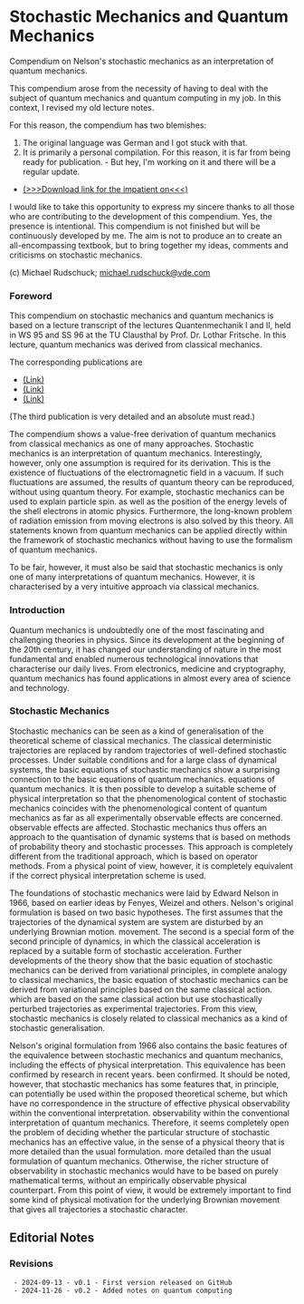 # Stochastic Mechanics and Quantum Mechanics
Compendium on Nelson's stochastic mechanics as an interpretation of quantum mechanics.

This compendium arose from the necessity of having to deal with the subject of quantum mechanics and quantum computing in my job. In this context, I revised my old lecture notes.

For this reason, the compendium has two blemishes:

1. The original language was German and I got stuck with that.
2. It is primarily a personal compilation. For this reason, it is far from being ready for publication. - But hey, I'm working on it and there will be a regular update.

* [(>>>Download link for the impatient on<<<)](https://github.com/Rudschuck/Stochastic-Mechanics-and-Quantum-Mechanics/raw/main/Stochastische_Mechanik_und_Quantenmechanik_latest.pdf)


I would like to take this opportunity to express my sincere thanks to all those who are contributing to the development of this compendium. Yes, the presence is intentional. This compendium is not finished but will be continuously developed by me. The aim is not to produce an to create an all-encompassing textbook, but to bring together my ideas, comments and criticisms on stochastic mechanics. 


(c) Michael Rudschuck; michael.rudschuck@vde.com


### Foreword

This compendium on stochastic mechanics and quantum mechanics is based on a lecture transcript of the lectures Quantenmechanik I and II, held in WS 95 and SS 96 at the TU Clausthal by Prof. Dr. Lothar Fritsche. In this lecture, quantum mechanics was derived from classical mechanics.


The corresponding publications are


* [(Link)](https://arxiv.org/abs/0912.3442)
* [(Link)](https://www.researchgate.net/figure/Spin-effective-components-of-the-quivering-motion_fig3_45890773)
* [(Link)](https://www.karlsruher-physikkurs.de/download/qm_wo_obs_2.pdf)

(The third publication is very detailed and an absolute must read.)

The compendium shows a value-free derivation of quantum mechanics from classical mechanics as one of many approaches. 
Stochastic mechanics is an interpretation of quantum mechanics. 
Interestingly, however, only one assumption is required for its derivation. This is the existence of fluctuations of the electromagnetic field in a vacuum. If such fluctuations are assumed, the results of quantum theory can be reproduced, without using quantum theory. For example, stochastic mechanics can be used to explain particle spin. 
as well as the position of the energy levels of the shell electrons in atomic physics. Furthermore, the long-known problem of radiation emission from moving electrons is also solved by this theory. All statements known from quantum mechanics can be applied directly within the framework of 
stochastic mechanics without having to use the formalism of quantum mechanics. 

To be fair, however, it must also be said that stochastic mechanics is only one of many interpretations of quantum mechanics. However, it is characterised by a very intuitive approach via classical mechanics.

### Introduction 

Quantum mechanics is undoubtedly one of the most fascinating and challenging theories in physics. Since its development at the beginning of the 20th century, it has changed our understanding of nature in the most fundamental and enabled numerous technological innovations that characterise our daily lives. From electronics, medicine and cryptography, quantum mechanics has found applications in almost every area of science and technology. 


### Stochastic Mechanics

Stochastic mechanics can be seen as a kind of generalisation of the theoretical scheme of classical mechanics. The classical deterministic trajectories are replaced by random trajectories of well-defined stochastic processes. Under suitable conditions and for a large class of dynamical systems, the basic equations of stochastic mechanics show a surprising connection to the basic equations of quantum mechanics. equations of quantum mechanics. It is then possible to develop a suitable scheme of physical interpretation so that the phenomenological content of stochastic mechanics coincides with the phenomenological content of quantum mechanics as far as all experimentally observable effects are concerned. observable effects are affected. Stochastic mechanics thus offers an approach to the quantisation of dynamic systems that is based on methods of probability theory and stochastic processes. This approach is completely different from the traditional approach, which is based on operator methods. From a physical point of view, however, it is completely equivalent if the correct physical interpretation scheme is used.


The foundations of stochastic mechanics were laid by Edward Nelson in 1966, based on earlier ideas by Fenyes, Weizel and others. Nelson's original formulation is based on two basic hypotheses. The first assumes that the trajectories of the dynamical system are system are disturbed by an underlying Brownian motion. movement. The second is a special form of the second principle of dynamics, in which the classical acceleration is replaced by a suitable form of stochastic acceleration. Further developments of the theory show that the basic equation of stochastic mechanics can be derived from variational principles, in complete analogy to classical mechanics, the basic equation of stochastic mechanics can be derived from variational principles based on the same classical action. which are based on the same classical action but use stochastically perturbed trajectories as experimental trajectories. From this view, stochastic mechanics is closely related to classical mechanics as a kind of stochastic generalisation.

Nelson's original formulation from 1966 also contains the basic features of the equivalence between stochastic mechanics and quantum mechanics, including the effects of physical interpretation. This equivalence has been confirmed by research in recent years. been confirmed. It should be noted, however, that stochastic mechanics has some features that, in principle, can potentially be used within the proposed theoretical scheme, but which have no correspondence in the structure of effective physical observability within the conventional interpretation. observability within the conventional interpretation of quantum mechanics. Therefore, it seems completely open the problem of deciding whether the particular structure of stochastic mechanics has an effective value, in the sense of a physical theory that is more detailed than the usual formulation. more detailed than the usual formulation of quantum mechanics. Otherwise, the richer structure of observability in stochastic mechanics would have to be based on purely mathematical terms, without an empirically observable physical counterpart. From this point of view, it would be extremely important to find some kind of physical motivation for the underlying Brownian movement that gives all trajectories a stochastic character.

## Editorial Notes

### Revisions

     - 2024-09-13 - v0.1 - First version released on GitHub
     - 2024-11-26 - v0.2 - Added notes on quantum computing
